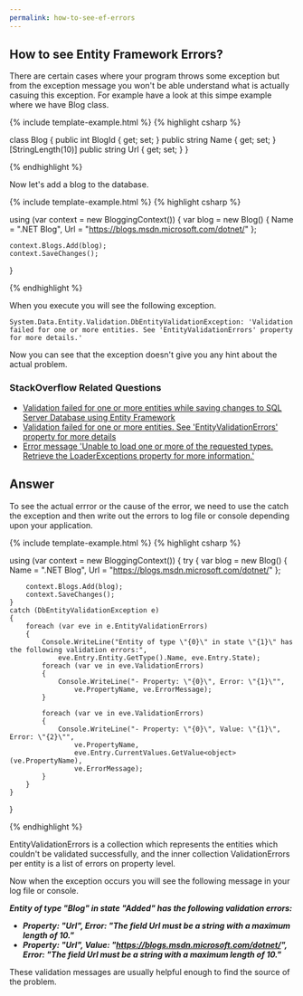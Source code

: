 ```yaml
---
permalink: how-to-see-ef-errors
---
```


## How to see Entity Framework Errors?

There are certain cases where your program throws some exception but from the exception message you won't be able understand what is actually casuing this exception. For example have a look at this simpe example where we have Blog class.

{% include template-example.html %} 
{% highlight csharp %}

class Blog
    {
        public int BlogId { get; set; }
        public string Name { get; set; }
        [StringLength(10)]
        public string Url { get; set; }
    }

{% endhighlight %}

Now let's add a blog to the database.

{% include template-example.html %} 
{% highlight csharp %}

using (var context = new BloggingContext())
{
    var blog = new Blog()
    {
        Name = ".NET Blog",
        Url = "https://blogs.msdn.microsoft.com/dotnet/"
    };

    context.Blogs.Add(blog);
    context.SaveChanges();
}

{% endhighlight %}

When you execute you will see the following exception.
 
`System.Data.Entity.Validation.DbEntityValidationException: 'Validation failed for one or more entities. See 'EntityValidationErrors' property for more details.'`
 
Now you can see that the exception doesn't give you any hint about the actual problem.

### StackOverflow Related Questions

 - [Validation failed for one or more entities while saving changes to SQL Server Database using Entity Framework](https://stackoverflow.com/questions/5400530/validation-failed-for-one-or-more-entities-while-saving-changes-to-sql-server-da)
 - [Validation failed for one or more entities. See 'EntityValidationErrors' property for more details](https://stackoverflow.com/questions/7795300/validation-failed-for-one-or-more-entities-see-entityvalidationerrors-propert)
 - [Error message 'Unable to load one or more of the requested types. Retrieve the LoaderExceptions property for more information.'](https://stackoverflow.com/questions/1091853/error-message-unable-to-load-one-or-more-of-the-requested-types-retrieve-the-l)

## Answer

To see the actual errror or the cause of the error, we need to use the catch the exception and then write out the errors to log file or console depending upon your application.

{% include template-example.html %} 
{% highlight csharp %}

using (var context = new BloggingContext())
{
    try
    {
        var blog = new Blog()
        {
            Name = ".NET Blog",
            Url = "https://blogs.msdn.microsoft.com/dotnet/"
        };

        context.Blogs.Add(blog);
        context.SaveChanges();
    }
    catch (DbEntityValidationException e)
    {
        foreach (var eve in e.EntityValidationErrors)
        {
            Console.WriteLine("Entity of type \"{0}\" in state \"{1}\" has the following validation errors:",
                eve.Entry.Entity.GetType().Name, eve.Entry.State);
            foreach (var ve in eve.ValidationErrors)
            {
                Console.WriteLine("- Property: \"{0}\", Error: \"{1}\"",
                    ve.PropertyName, ve.ErrorMessage);
            }

            foreach (var ve in eve.ValidationErrors)
            {
                Console.WriteLine("- Property: \"{0}\", Value: \"{1}\", Error: \"{2}\"",
                    ve.PropertyName,
                    eve.Entry.CurrentValues.GetValue<object>(ve.PropertyName),
                    ve.ErrorMessage);
            }
        }
    }
}

{% endhighlight %}

EntityValidationErrors is a collection which represents the entities which couldn't be validated successfully, and the inner collection ValidationErrors per entity is a list of errors on property level.

Now when the exception occurs you will see the following message in your log file or console.


***Entity of type "Blog" in state "Added" has the following validation errors:***
 - ***Property: "Url", Error: "The field Url must be a string with a maximum length of 10."***
 - ***Property: "Url", Value: "https://blogs.msdn.microsoft.com/dotnet/", Error: "The field Url must be a string with a maximum length of 10."***

These validation messages are usually helpful enough to find the source of the problem.